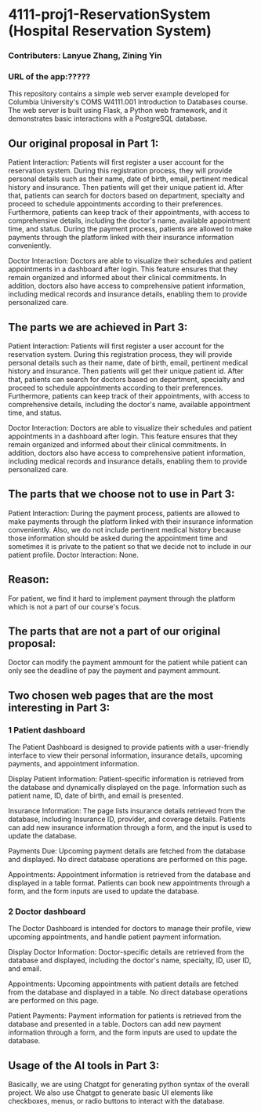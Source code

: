 # 4111-proj1-ReservationSystem (Hospital Reservation System)

### Contributers: Lanyue Zhang, Zining Yin

### URL of the app:?????

This repository contains a simple web server example developed for Columbia University's COMS W4111.001 Introduction to Databases course. The web server is built using Flask, a Python web framework, and it demonstrates basic interactions with a PostgreSQL database.

## Our original proposal in Part 1:

Patient Interaction:
Patients will first register a user account for the reservation system. During this registration process, they will provide personal details such as their name, date of birth, email, pertinent medical history and insurance. Then patients will get their unique patient id. After that, patients can search for doctors based on department, specialty and proceed to schedule appointments according to their preferences. Furthermore, patients can keep track of their appointments, with access to comprehensive details, including the doctor's name, available appointment time, and status.
During the payment process, patients are allowed to make payments through the platform linked with their insurance information conveniently.

Doctor Interaction:
Doctors are able to visualize their schedules and patient appointments in a dashboard after login. This feature ensures that they remain organized and informed about their clinical commitments. In addition, doctors also have access to comprehensive patient information, including medical records and insurance details, enabling them to provide personalized care.

## The parts we are achieved in Part 3:

Patient Interaction:
Patients will first register a user account for the reservation system. During this registration process, they will provide personal details such as their name, date of birth, email, pertinent medical history and insurance. Then patients will get their unique patient id. After that, patients can search for doctors based on department, specialty and proceed to schedule appointments according to their preferences. Furthermore, patients can keep track of their appointments, with access to comprehensive details, including the doctor's name, available appointment time, and status.

Doctor Interaction:
Doctors are able to visualize their schedules and patient appointments in a dashboard after login. This feature ensures that they remain organized and informed about their clinical commitments. In addition, doctors also have access to comprehensive patient information, including medical records and insurance details, enabling them to provide personalized care.


## The parts that we choose not to use in Part 3:

Patient Interaction: During the payment process, patients are allowed to make payments through the platform linked with their insurance information conveniently. Also, we do not include pertinent medical history because those information should be asked during the appointment time and sometimes it is private to the patient so that we decide not to include in our patient profile.
Doctor Interaction: None.


## Reason: 

For patient, we find it hard to implement payment through the platform which is not a part of our course's focus.

## The parts that are not a part of our original proposal: 

Doctor can modify the payment ammount for the patient while patient can only see the deadline of pay the payment and payment ammount. 

## Two chosen web pages that are the most interesting in Part 3:

### 1 Patient dashboard
The Patient Dashboard is designed to provide patients with a user-friendly interface to view their personal information, insurance details, upcoming payments, and appointment information. 

Display Patient Information: 
      Patient-specific information is retrieved from the database and dynamically displayed on the page. Information such as patient name, ID, date of birth, and email is presented.
      
Insurance Information:
      The page lists insurance details retrieved from the database, including Insurance ID, provider, and coverage details. Patients can add new insurance information through a form, and the input is used to update the database.
      
Payments Due:
      Upcoming payment details are fetched from the database and displayed. No direct database operations are performed on this page.
      
Appointments:
      Appointment information is retrieved from the database and displayed in a table format. Patients can book new appointments through a form, and the form inputs are used to update the database.

### 2 Doctor dashboard
The Doctor Dashboard is intended for doctors to manage their profile, view upcoming appointments, and handle patient payment information.

Display Doctor Information:
      Doctor-specific details are retrieved from the database and displayed, including the doctor's name, specialty, ID, user ID, and email.
      
Appointments:
      Upcoming appointments with patient details are fetched from the database and displayed in a table. No direct database operations are performed on this page.
      
Patient Payments:
      Payment information for patients is retrieved from the database and presented in a table. Doctors can add new payment information through a form, and the form inputs are used to update the database.


## Usage of the AI tools in Part 3:

Basically, we are using Chatgpt for generating python syntax of the overall project. We also use Chatgpt to generate basic UI elements like checkboxes, menus, or radio buttons to interact with the database. 






